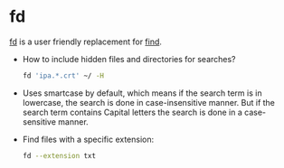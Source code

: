 # fd

[fd](https://github.com/sharkdp/fd) is a user friendly replacement for
[find](http://man7.org/linux/man-pages/man1/find.1.html).

- How to include hidden files and directories for searches?

  ```sh
  fd 'ipa.*.crt' ~/ -H
  ```
  
- Uses smartcase by default, which means if the search term is in lowercase,
  the search is done in case-insensitive manner. But if the search term contains
  Capital letters the search is done in a case-sensitive manner.


- Find files with a specific extension:

  ```sh
  fd --extension txt
  ```
